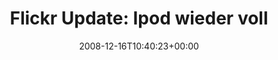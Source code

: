 ---
retweeted: false
source: <a href="http://twitter.com" rel="nofollow">Twitter Web Client</a>
entities:
  hashtags: []
  symbols: []
  user_mentions: []
  urls: []
display_text_range:
- '0'
- '88'
favorite_count: '0'
id_str: '1060379902'
truncated: false
retweet_count: '0'
id: '1060379902'
created_at: Tue Dec 16 10:40:23 +0000 2008
favorited: false
full_text: 'Flickr Update: Ipod wieder vollständig: bascht posted a photo: http://tinyurl.com/5dch88'
lang: de
tags:
- pesos:twitter
date: '2008-12-16T10:40:23+00:00'
src: https://twitter.com/bascht/status/1060379902
original_url: https://twitter.com/bascht/status/1060379902
type: twitter_tweet
text: 'Flickr Update: Ipod wieder vollständig: bascht posted a photo: http://tinyurl.com/5dch88'
title: 'Flickr Update: Ipod wieder voll'

---